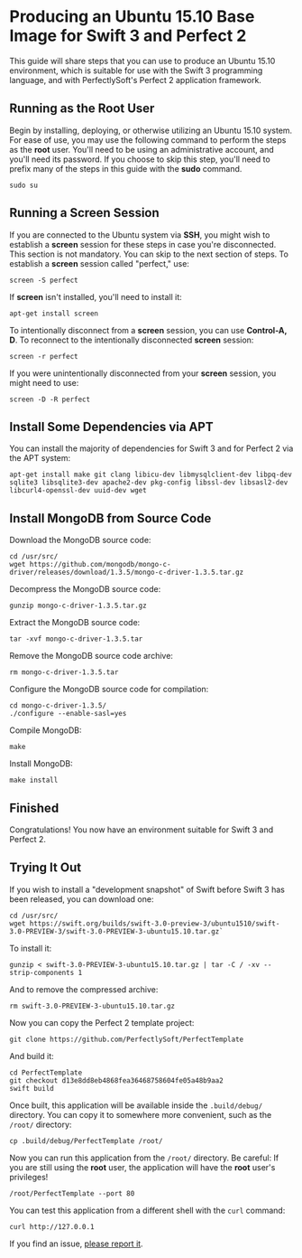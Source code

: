 # Producing an Ubuntu 15.10 Base Image for Swift 3 and Perfect 2

This guide will share steps that you can use to produce an Ubuntu 15.10 environment, which is suitable for use with the Swift 3 programming language, and with PerfectlySoft's Perfect 2 application framework.

## Running as the Root User

Begin by installing, deploying, or otherwise utilizing an Ubuntu 15.10 system. For ease of use, you may use the following command to perform the steps as the **root** user. You'll need to be using an administrative account, and you'll need its password. If you choose to skip this step, you'll need to prefix many of the steps in this guide with the **sudo** command.

```
sudo su
```

## Running a Screen Session

If you are connected to the Ubuntu system via **SSH**, you might wish to establish a **screen** session for these steps in case you're disconnected.  This section is not mandatory. You can skip to the next section of steps. To establish a **screen** session called "perfect," use:

```
screen -S perfect
```

If **screen** isn't installed, you'll need to install it:

```
apt-get install screen
```

To intentionally disconnect from a **screen** session, you can use **Control-A, D**. To reconnect to the intentionally disconnected **screen** session:

```
screen -r perfect
```

If you were unintentionally disconnected from your **screen** session, you might need to use:

```
screen -D -R perfect
```

## Install Some Dependencies via APT

You can install the majority of dependencies for Swift 3 and for Perfect 2 via the APT system:

```
apt-get install make git clang libicu-dev libmysqlclient-dev libpq-dev sqlite3 libsqlite3-dev apache2-dev pkg-config libssl-dev libsasl2-dev libcurl4-openssl-dev uuid-dev wget
```

## Install MongoDB from Source Code

Download the MongoDB source code:

```
cd /usr/src/
wget https://github.com/mongodb/mongo-c-driver/releases/download/1.3.5/mongo-c-driver-1.3.5.tar.gz
```

Decompress the MongoDB source code:

```
gunzip mongo-c-driver-1.3.5.tar.gz
```

Extract the MongoDB source code:

```
tar -xvf mongo-c-driver-1.3.5.tar
```

Remove the MongoDB source code archive:

```
rm mongo-c-driver-1.3.5.tar
```

Configure the MongoDB source code for compilation:

```
cd mongo-c-driver-1.3.5/
./configure --enable-sasl=yes
```

Compile MongoDB:

```
make
```

Install MongoDB:

```
make install
```

## Finished

Congratulations! You now have an environment suitable for Swift 3 and Perfect 2.

## Trying It Out

If you wish to install a "development snapshot" of Swift before Swift 3 has been released, you can download one:

```
cd /usr/src/
wget https://swift.org/builds/swift-3.0-preview-3/ubuntu1510/swift-3.0-PREVIEW-3/swift-3.0-PREVIEW-3-ubuntu15.10.tar.gz`
```

To install it:

```
gunzip < swift-3.0-PREVIEW-3-ubuntu15.10.tar.gz | tar -C / -xv --strip-components 1
```

And to remove the compressed archive:

```
rm swift-3.0-PREVIEW-3-ubuntu15.10.tar.gz
```

Now you can copy the Perfect 2 template project:

```
git clone https://github.com/PerfectlySoft/PerfectTemplate
```

And build it:

```
cd PerfectTemplate
git checkout d13e8dd8eb4868fea36468758604fe05a48b9aa2
swift build
```

Once built, this application will be available inside the `.build/debug/` directory. You can copy it to somewhere more convenient, such as the `/root/` directory:

```
cp .build/debug/PerfectTemplate /root/
```

Now you can run this application from the `/root/` directory. Be careful: If you are still using the **root** user, the application will have the **root** user's privileges!

```
/root/PerfectTemplate --port 80
```

You can test this application from a different shell with the `curl` command:

```
curl http://127.0.0.1
```
If you find an issue, [please report it](http://jira.perfect.org:8080/servicedesk/customer/portal/1).